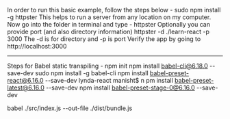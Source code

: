In order to run this basic example, follow the steps below - 
sudo npm install -g httpster
This helps to run a server from any location on my computer.
Now go into the folder in terminal and type - 
httpster
Optionally you can provide port (and also directory information)
httpster -d ./learn-react -p 3000
The -d is for directory and -p is port
Verify the app by going to http://localhost:3000


---

Steps for Babel static transpiling - 
npm init
npm install babel-cli@6.18.0 --save-dev
sudo npm install -g babel-cli
npm install babel-preset-react@6.16.0 --save-dev
lynda-react manisht$ n
pm install babel-preset-latest@6.16.0 --save-dev
npm install babel-preset-stage-0@6.16.0 --save-dev

babel ./src/index.js --out-file ./dist/bundle.js

